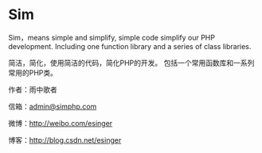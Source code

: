 Sim
======

Sim，means simple and simplify, simple code simplify our PHP development.
Including one function library and a series of class libraries.

简洁，简化，使用简洁的代码，简化PHP的开发。
包括一个常用函数库和一系列常用的PHP类。


作者：雨中歌者

信箱：admin@simphp.com

微博：http://weibo.com/esinger

博客：http://blog.csdn.net/esinger

